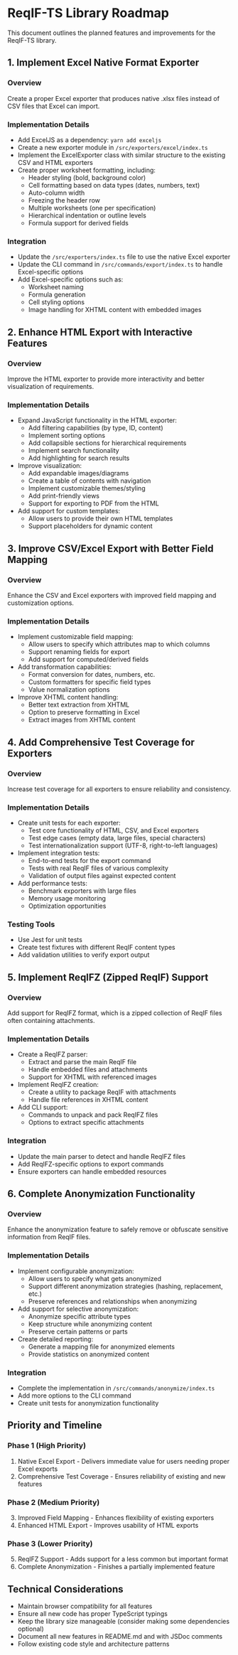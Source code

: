 # ReqIF-TS Library Roadmap

This document outlines the planned features and improvements for the ReqIF-TS library.

## 1. Implement Excel Native Format Exporter

### Overview
Create a proper Excel exporter that produces native .xlsx files instead of CSV files that Excel can import.

### Implementation Details
- Add ExcelJS as a dependency: `yarn add exceljs`
- Create a new exporter module in `/src/exporters/excel/index.ts`
- Implement the ExcelExporter class with similar structure to the existing CSV and HTML exporters
- Create proper worksheet formatting, including:
  - Header styling (bold, background color)
  - Cell formatting based on data types (dates, numbers, text)
  - Auto-column width
  - Freezing the header row
  - Multiple worksheets (one per specification)
  - Hierarchical indentation or outline levels
  - Formula support for derived fields

### Integration
- Update the `/src/exporters/index.ts` file to use the native Excel exporter
- Update the CLI command in `/src/commands/export/index.ts` to handle Excel-specific options
- Add Excel-specific options such as:
  - Worksheet naming
  - Formula generation
  - Cell styling options
  - Image handling for XHTML content with embedded images

## 2. Enhance HTML Export with Interactive Features

### Overview
Improve the HTML exporter to provide more interactivity and better visualization of requirements.

### Implementation Details
- Expand JavaScript functionality in the HTML exporter:
  - Add filtering capabilities (by type, ID, content)
  - Implement sorting options
  - Add collapsible sections for hierarchical requirements
  - Implement search functionality
  - Add highlighting for search results
- Improve visualization:
  - Add expandable images/diagrams
  - Create a table of contents with navigation
  - Implement customizable themes/styling
  - Add print-friendly views
  - Support for exporting to PDF from the HTML
- Add support for custom templates:
  - Allow users to provide their own HTML templates
  - Support placeholders for dynamic content

## 3. Improve CSV/Excel Export with Better Field Mapping

### Overview
Enhance the CSV and Excel exporters with improved field mapping and customization options.

### Implementation Details
- Implement customizable field mapping:
  - Allow users to specify which attributes map to which columns
  - Support renaming fields for export
  - Add support for computed/derived fields
- Add transformation capabilities:
  - Format conversion for dates, numbers, etc.
  - Custom formatters for specific field types
  - Value normalization options
- Improve XHTML content handling:
  - Better text extraction from XHTML
  - Option to preserve formatting in Excel
  - Extract images from XHTML content

## 4. Add Comprehensive Test Coverage for Exporters

### Overview
Increase test coverage for all exporters to ensure reliability and consistency.

### Implementation Details
- Create unit tests for each exporter:
  - Test core functionality of HTML, CSV, and Excel exporters
  - Test edge cases (empty data, large files, special characters)
  - Test internationalization support (UTF-8, right-to-left languages)
- Implement integration tests:
  - End-to-end tests for the export command
  - Tests with real ReqIF files of various complexity
  - Validation of output files against expected content
- Add performance tests:
  - Benchmark exporters with large files
  - Memory usage monitoring
  - Optimization opportunities

### Testing Tools
- Use Jest for unit tests
- Create test fixtures with different ReqIF content types
- Add validation utilities to verify export output

## 5. Implement ReqIFZ (Zipped ReqIF) Support

### Overview
Add support for ReqIFZ format, which is a zipped collection of ReqIF files often containing attachments.

### Implementation Details
- Create a ReqIFZ parser:
  - Extract and parse the main ReqIF file
  - Handle embedded files and attachments
  - Support for XHTML with referenced images
- Implement ReqIFZ creation:
  - Create a utility to package ReqIF with attachments
  - Handle file references in XHTML content
- Add CLI support:
  - Commands to unpack and pack ReqIFZ files
  - Options to extract specific attachments

### Integration
- Update the main parser to detect and handle ReqIFZ files
- Add ReqIFZ-specific options to export commands
- Ensure exporters can handle embedded resources

## 6. Complete Anonymization Functionality

### Overview
Enhance the anonymization feature to safely remove or obfuscate sensitive information from ReqIF files.

### Implementation Details
- Implement configurable anonymization:
  - Allow users to specify what gets anonymized
  - Support different anonymization strategies (hashing, replacement, etc.)
  - Preserve references and relationships when anonymizing
- Add support for selective anonymization:
  - Anonymize specific attribute types
  - Keep structure while anonymizing content
  - Preserve certain patterns or parts
- Create detailed reporting:
  - Generate a mapping file for anonymized elements
  - Provide statistics on anonymized content

### Integration
- Complete the implementation in `/src/commands/anonymize/index.ts`
- Add more options to the CLI command
- Create unit tests for anonymization functionality

## Priority and Timeline

### Phase 1 (High Priority)
1. Native Excel Export - Delivers immediate value for users needing proper Excel exports
2. Comprehensive Test Coverage - Ensures reliability of existing and new features

### Phase 2 (Medium Priority)
3. Improved Field Mapping - Enhances flexibility of existing exporters
4. Enhanced HTML Export - Improves usability of HTML exports

### Phase 3 (Lower Priority)
5. ReqIFZ Support - Adds support for a less common but important format
6. Complete Anonymization - Finishes a partially implemented feature

## Technical Considerations

- Maintain browser compatibility for all features
- Ensure all new code has proper TypeScript typings
- Keep the library size manageable (consider making some dependencies optional)
- Document all new features in README.md and with JSDoc comments
- Follow existing code style and architecture patterns
